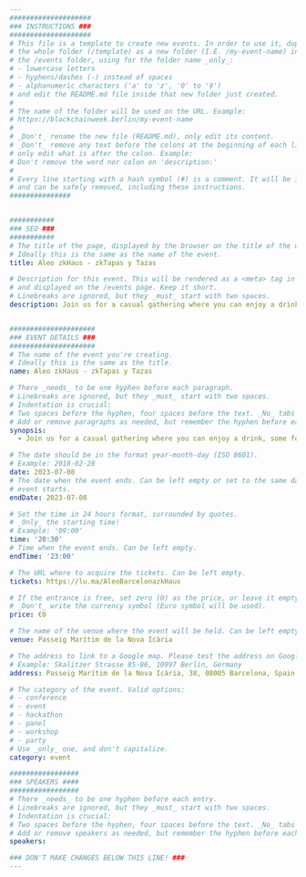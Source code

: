 ```yaml
---
####################
### INSTRUCTIONS ###
####################
# This file is a template to create new events. In order to use it, duplicate
# the whole folder (/template) as a new folder (I.E. /my-event-name) inside of
# the /events folder, using for the folder name _only_:
# - lowercase letters
# - hyphens/dashes (-) instead of spaces
# - alphanumeric characters ('a' to 'z', '0' to '9')
# and edit the README.md file inside that new folder just created.
#
# The name of the folder will be used on the URL. Example:
# https://blockchainweek.berlin/my-event-name
#
# _Don't_ rename the new file (README.md), only edit its content.
# _Don't_ remove any text before the colons at the beginning of each line,
# only edit what is after the colon. Example:
# Don't remove the word nor colon on 'description:'
#
# Every line starting with a hash symbol (#) is a comment. It will be ignored
# and can be safely removed, including these instructions.
###############


###########
### SEO ###
###########
# The title of the page, displayed by the browser on the title of the window.
# Ideally this is the same as the name of the event.
title: Aleo zkHaus - zkTapas y Tazas

# Description for this event. This will be rendered as a <meta> tag in the HTML,
# and displayed on the /events page. Keep it short.
# Linebreaks are ignored, but they _must_ start with two spaces.
description: Join us for a casual gathering where you can enjoy a drink, some food, and stimulating conversation about all things zk!


#####################
### EVENT DETAILS ###
#####################
# The name of the event you're creating.
# Ideally this is the same as the title.
name: Aleo zkHaus - zkTapas y Tazas

# There _needs_ to be one hyphen before each paragraph.
# Linebreaks are ignored, but they _must_ start with two spaces.
# Indentation is crucial:
# Two spaces before the hyphen, four spaces before the text. _No_ tabs allowed.
# Add or remove paragraphs as needed, but remember the hyphen before each entry.
synopsis:
  - Join us for a casual gathering where you can enjoy a drink, some food, and stimulating conversation about all things zk!

# The date should be in the format year-month-day (ISO 8601).
# Example: 2018-02-28
date: 2023-07-08
# The date when the event ends. Can be left empty or set to the same day the
# event starts.
endDate: 2023-07-08

# Set the time in 24 hours format, surrounded by quotes.
# _Only_ the starting time!
# Example: '09:00'
time: '20:30'
# Time when the event ends. Can be left empty.
endTime: '23:00'

# The URL where to acquire the tickets. Can be left empty.
tickets: https://lu.ma/AleoBarcelonazkHaus

# If the entrance is free, set zero (0) as the price, or leave it empty.
# _Don't_ write the currency symbol (Euro symbol will be used).
price: €0

# The name of the venue where the event will be held. Can be left empty.
venue: Passeig Marítim de la Nova Icària

# The address to link to a Google map. Please test the address on Google Maps.
# Example: Skalitzer Strasse 85-86, 10997 Berlin, Germany
address: Passeig Marítim de la Nova Icària, 38, 08005 Barcelona, Spain

# The category of the event. Valid options:
# - conference
# - event
# - hackathon
# - panel
# - workshop
# - party
# Use _only_ one, and don't capitalize.
category: event

#################
### SPEAKERS ####
#################
# There _needs_ to be one hyphen before each entry.
# Linebreaks are ignored, but they _must_ start with two spaces.
# Indentation is crucial:
# Two spaces before the hyphen, four spaces before the text. _No_ tabs allowed.
# Add or remove speakers as needed, but remember the hyphen before each entry.
speakers:

### DON'T MAKE CHANGES BELOW THIS LINE! ###
---
```


<!-- ### DON'T MAKE CHANGES BELOW THIS LINE! ### -->

<Event-Content/>
